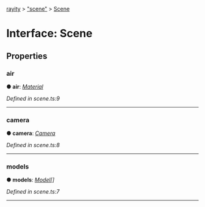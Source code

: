 [rayity](../README.md) > ["scene"](../modules/_scene_.md) > [Scene](../interfaces/_scene_.scene.md)



# Interface: Scene


## Properties
<a id="air"></a>

###  air

**●  air**:  *[Material](_material_.material.md)* 

*Defined in scene.ts:9*





___

<a id="camera"></a>

###  camera

**●  camera**:  *[Camera](_camera_.camera.md)* 

*Defined in scene.ts:8*





___

<a id="models"></a>

###  models

**●  models**:  *[Model](_model_.model.md)[]* 

*Defined in scene.ts:7*





___



